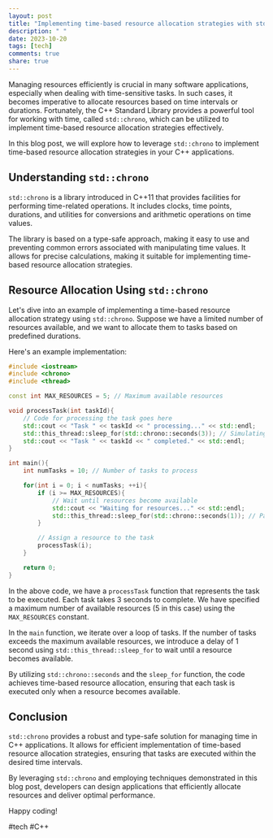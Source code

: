 ```yaml
---
layout: post
title: "Implementing time-based resource allocation strategies with std::chrono"
description: " "
date: 2023-10-20
tags: [tech]
comments: true
share: true
---
```


Managing resources efficiently is crucial in many software applications, especially when dealing with time-sensitive tasks. In such cases, it becomes imperative to allocate resources based on time intervals or durations. Fortunately, the C++ Standard Library provides a powerful tool for working with time, called `std::chrono`, which can be utilized to implement time-based resource allocation strategies effectively.

In this blog post, we will explore how to leverage `std::chrono` to implement time-based resource allocation strategies in your C++ applications.

## Understanding `std::chrono`

`std::chrono` is a library introduced in C++11 that provides facilities for performing time-related operations. It includes clocks, time points, durations, and utilities for conversions and arithmetic operations on time values.

The library is based on a type-safe approach, making it easy to use and preventing common errors associated with manipulating time values. It allows for precise calculations, making it suitable for implementing time-based resource allocation strategies.

## Resource Allocation Using `std::chrono`

Let's dive into an example of implementing a time-based resource allocation strategy using `std::chrono`. Suppose we have a limited number of resources available, and we want to allocate them to tasks based on predefined durations.

Here's an example implementation:

```cpp
#include <iostream>
#include <chrono>
#include <thread>

const int MAX_RESOURCES = 5; // Maximum available resources

void processTask(int taskId){
    // Code for processing the task goes here
    std::cout << "Task " << taskId << " processing..." << std::endl;
    std::this_thread::sleep_for(std::chrono::seconds(3)); // Simulating task execution time
    std::cout << "Task " << taskId << " completed." << std::endl;
}

int main(){
    int numTasks = 10; // Number of tasks to process

    for(int i = 0; i < numTasks; ++i){
        if (i >= MAX_RESOURCES){
            // Wait until resources become available
            std::cout << "Waiting for resources..." << std::endl;
            std::this_thread::sleep_for(std::chrono::seconds(1)); // Pause for 1 second
        }

        // Assign a resource to the task
        processTask(i);
    }

    return 0;
}
```

In the above code, we have a `processTask` function that represents the task to be executed. Each task takes 3 seconds to complete. We have specified a maximum number of available resources (5 in this case) using the `MAX_RESOURCES` constant.

In the `main` function, we iterate over a loop of tasks. If the number of tasks exceeds the maximum available resources, we introduce a delay of 1 second using `std::this_thread::sleep_for` to wait until a resource becomes available.

By utilizing `std::chrono::seconds` and the `sleep_for` function, the code achieves time-based resource allocation, ensuring that each task is executed only when a resource becomes available.

## Conclusion

`std::chrono` provides a robust and type-safe solution for managing time in C++ applications. It allows for efficient implementation of time-based resource allocation strategies, ensuring that tasks are executed within the desired time intervals.

By leveraging `std::chrono` and employing techniques demonstrated in this blog post, developers can design applications that efficiently allocate resources and deliver optimal performance.

Happy coding!

[^1]: std::chrono - C++ Reference. (n.d.). Retrieved from [https://en.cppreference.com/w/cpp/chrono](https://en.cppreference.com/w/cpp/chrono)
[^2]: cppchrono - C++ Chrono library. (n.d.). Retrieved from [https://en.cppreference.com/w/cpp/chrono](https://en.cppreference.com/w/cpp/chrono)

#tech #C++